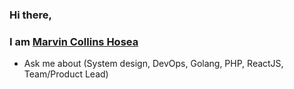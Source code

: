 ### Hi there, 
### I am [Marvin Collins Hosea](https://marvinhosea.pro)

- Ask me about (System design, DevOps, Golang, PHP, ReactJS, Team/Product Lead)


[twitter]: https://twitter.com/marvin_hosea
